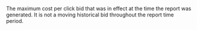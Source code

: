 The maximum cost per click bid that was in effect at the time the report was generated. It is not a moving historical bid throughout the report time period.

